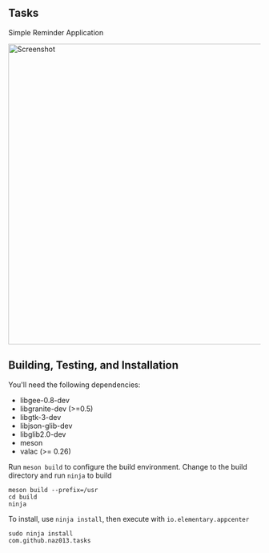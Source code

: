 ## Tasks

Simple Reminder Application

<img src="https://github.com/naz013/tasks/raw/master/data/scr_main.png" width="600" alt="Screenshot">

## Building, Testing, and Installation

You'll need the following dependencies:
* libgee-0.8-dev
* libgranite-dev (>=0.5)
* libgtk-3-dev
* libjson-glib-dev
* libglib2.0-dev
* meson
* valac (>= 0.26)

Run `meson build` to configure the build environment. Change to the build directory and run `ninja` to build

    meson build --prefix=/usr
    cd build
    ninja

To install, use `ninja install`, then execute with `io.elementary.appcenter`

    sudo ninja install
    com.github.naz013.tasks
